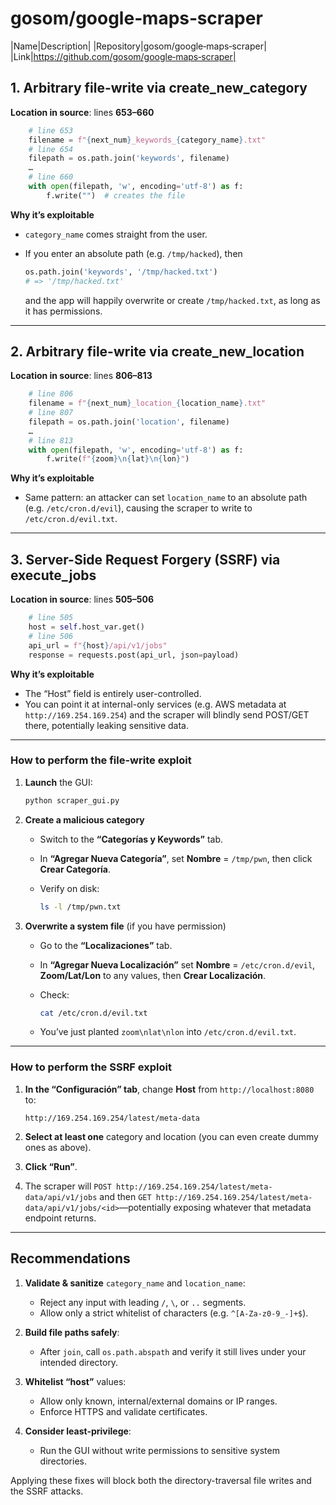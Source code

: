 # gosom/google‑maps‑scraper

|Name|Description|
|Repository|gosom/google‑maps‑scraper|
|Link|https://github.com/gosom/google‑maps‑scraper|

## 1. Arbitrary file-write via **create\_new\_category**

**Location in source**: lines **653–660**

```python
    # line 653
    filename = f"{next_num}_keywords_{category_name}.txt"
    # line 654
    filepath = os.path.join('keywords', filename)
    …
    # line 660
    with open(filepath, 'w', encoding='utf-8') as f:
        f.write("")  # creates the file
```

**Why it’s exploitable**

* `category_name` comes straight from the user.
* If you enter an absolute path (e.g. `/tmp/hacked`), then

  ```python
  os.path.join('keywords', '/tmp/hacked.txt')  
  # => '/tmp/hacked.txt'
  ```

  and the app will happily overwrite or create `/tmp/hacked.txt`, as long as it has permissions.

---

## 2. Arbitrary file-write via **create\_new\_location**

**Location in source**: lines **806–813**

```python
    # line 806
    filename = f"{next_num}_location_{location_name}.txt"
    # line 807
    filepath = os.path.join('location', filename)
    …
    # line 813
    with open(filepath, 'w', encoding='utf-8') as f:
        f.write(f"{zoom}\n{lat}\n{lon}")
```

**Why it’s exploitable**

* Same pattern: an attacker can set `location_name` to an absolute path (e.g. `/etc/cron.d/evil`), causing the scraper to write to `/etc/cron.d/evil.txt`.

---

## 3. Server-Side Request Forgery (SSRF) via **execute\_jobs**

**Location in source**: lines **505–506**

```python
    # line 505
    host = self.host_var.get()
    # line 506
    api_url = f"{host}/api/v1/jobs"
    response = requests.post(api_url, json=payload)
```

**Why it’s exploitable**

* The “Host” field is entirely user-controlled.
* You can point it at internal-only services (e.g. AWS metadata at `http://169.254.169.254`) and the scraper will blindly send POST/GET there, potentially leaking sensitive data.

---

### How to perform the file-write exploit

1. **Launch** the GUI:

   ```bash
   python scraper_gui.py
   ```
2. **Create a malicious category**

   * Switch to the **“Categorías y Keywords”** tab.
   * In **“Agregar Nueva Categoría”**, set **Nombre** = `/tmp/pwn`, then click **Crear Categoría**.
   * Verify on disk:

     ```bash
     ls -l /tmp/pwn.txt
     ```
3. **Overwrite a system file** (if you have permission)

   * Go to the **“Localizaciones”** tab.
   * In **“Agregar Nueva Localización”** set **Nombre** = `/etc/cron.d/evil`, **Zoom/Lat/Lon** to any values, then **Crear Localización**.
   * Check:

     ```bash
     cat /etc/cron.d/evil.txt
     ```
   * You’ve just planted `zoom\nlat\nlon` into `/etc/cron.d/evil.txt`.

---

### How to perform the SSRF exploit

1. **In the “Configuración” tab**, change **Host** from `http://localhost:8080` to:

   ```
   http://169.254.169.254/latest/meta-data
   ```
2. **Select at least one** category and location (you can even create dummy ones as above).
3. **Click “Run”**.
4. The scraper will `POST http://169.254.169.254/latest/meta-data/api/v1/jobs` and then `GET http://169.254.169.254/latest/meta-data/api/v1/jobs/<id>`—potentially exposing whatever that metadata endpoint returns.

---

## Recommendations

1. **Validate & sanitize** `category_name` and `location_name`:

   * Reject any input with leading `/`, `\`, or `..` segments.
   * Allow only a strict whitelist of characters (e.g. `^[A-Za-z0-9_-]+$`).
2. **Build file paths safely**:

   * After `join`, call `os.path.abspath` and verify it still lives under your intended directory.
3. **Whitelist “host”** values:

   * Allow only known, internal/external domains or IP ranges.
   * Enforce HTTPS and validate certificates.
4. **Consider least-privilege**:

   * Run the GUI without write permissions to sensitive system directories.

Applying these fixes will block both the directory-traversal file writes and the SSRF attacks.

